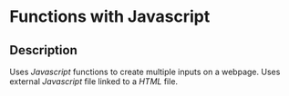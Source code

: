 # Functions with Javascript

## Description
Uses *Javascript* functions to create multiple inputs on a webpage. Uses
external *Javascript* file linked to a *HTML* file.
